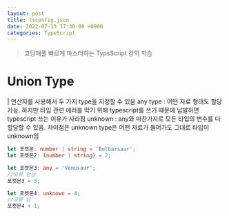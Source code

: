 ```yaml
---
layout: post
title: tsconfig.json
date: 2022-07-13 17:30:00 +0900
categories: TypeScript
---
```

> 코딩애플 빠르게 마스터하는 TypsScript 강의 학습
# Union Type
| 연산자를 사용해서 두 가지 type을 지정할 수 있음
any type : 어떤 자료 형태도 할당 가능. 하지만 타입 관련 에러를 막기 위해 typescript를 쓰기 때문에 남발하면 typescript 쓰는 이유가 사라짐
unknown : any와 마찬가지로 모든 타입의 변수를 다 할당할 수 있음. 차이점은 unknown type은 어떤 자료가 들어가도 그대로 타입이 unknown임

```TypeScript
let 포켓몬: number | string = 'Bulbarsaur';
let 포켓몬2: (number | string) = 2;

let 포켓몬3: any = 'Venusaur';
//오류 안남
포켓몬3 = 3;

let 포켓몬4: unknown = 4;
//오류 남
포켓몬4 + 1;
```